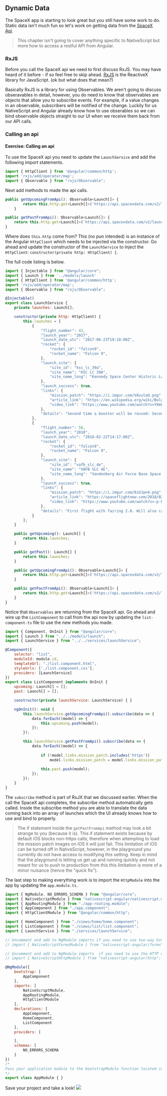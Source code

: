 ## Dynamic Data

The SpaceX app is starting to look great but you still have some work to do. Static data isn't much fun so let's work on getting data from the [SpaceX Api](https://github.com/r-spacex/SpaceX-API).

> This chapter isn't going to cover anything specific to NativeScript but more how to access a restful API from Angular.

### RxJS

Before you call the SpaceX api we need to first discuss RxJS. You may have heard of it before - if so feel free to skip ahead. [RxJS](http://reactivex.io/rxjs/) is the ReactiveX library for JavaScript. (ok but what does that mean?)

Basically RxJS is a library for using Observables. We aren't going to discuss obseravables in detail, however, you do need to know that observables are objects that allow you to subscribe events. For example, if a value changes in an observable, subscribers will be notified of the change. Luckily for us NativeScript and Angular already know how to use obserables so we can bind observable objects straight to our UI when we receive them back from our API calls.

### Calling an api

<h4 class="exercise-start">
    <b>Exercise</b>: Calling an api
</h4>

To use the SpaceX api you need to update the `LaunchService` and add the following import statements.

```javascript
import { HttpClient } from '@angular/common/http';
import 'rxjs/add/operator/map';
import { Observable } from "rxjs/Observable";
```

Next add methods to made the api calls.

```javascript
public getUpcomingFromApi(): Observable<Launch[]> {
        return this.http.get<Launch[]>('https://api.spacexdata.com/v2/launches/upcoming'); // upcoming launches
    }

public getPastFromApi(): Observable<Launch[]> {
    return this.http.get<Launch[]>('https://api.spacexdata.com/v2/launches?launch_year=2017'); // past launches
}
```

Where does `this.http` come from? This (no pun intended) is an instance of the Angular `HttpClient` which needs to be injected via the constructor. Go ahead and update the constructor of the `LaunchService` to inject the `HttpClient`: `constructor(private http: HttpClient) {`.

The full code listing is below.

```javascript
import { Injectable } from "@angular/core";
import { Launch } from '../models/launch'
import { HttpClient } from '@angular/common/http';
import 'rxjs/add/operator/map';
import { Observable } from "rxjs/Observable";

@Injectable()
export class LaunchService {
    private launches: Launch[];

    constructor(private http: HttpClient) {
        this.launches = [
            {
                "flight_number": 42,
                "launch_year": "2017",
                "launch_date_utc": "2017-06-23T19:10:00Z",
                "rocket": {
                    "rocket_id": "falcon9",
                    "rocket_name": "Falcon 9",
                },
                "launch_site": {
                    "site_id": "ksc_lc_39a",
                    "site_name": "KSC LC 39A",
                    "site_name_long": "Kennedy Space Center Historic Launch Complex 39A"
                },
                "launch_success": true,
                "links": {
                    "mission_patch": "https://i.imgur.com/VAvulaO.png",
                    "article_link": "https://en.wikipedia.org/wiki/BulgariaSat-1",
                    "video_link": "https://www.youtube.com/watch?v=Y8mLi-rRTh8"
                },
                "details": "Second time a booster will be reused: Second flight of B1029 after the Iridium mission of January 2017. The satellite will be the first commercial Bulgarian-owned communications satellite and it will provide television broadcasts and other communications services over southeast Europe."
            },
            {
                "flight_number": 56,
                "launch_year": "2018",
                "launch_date_utc": "2018-02-22T14:17:00Z",
                "rocket": {
                    "rocket_id": "falcon9",
                    "rocket_name": "Falcon 9",
                },
                "launch_site": {
                    "site_id": "vafb_slc_4e",
                    "site_name": "VAFB SLC 4E",
                    "site_name_long": "Vandenberg Air Force Base Space Launch Complex 4E"
                },
                "launch_success": true,
                "links": {
                    "mission_patch": "https://i.imgur.com/6iUJpn4.png",
                    "article_link": "https://spaceflightnow.com/2018/02/22/recycled-spacex-rocket-boosts-paz-radar-satellite-first-starlink-testbeds-into-orbit/",
                    "video_link": "https://www.youtube.com/watch?v=-p-PToD2URA"
                },
                "details": "First flight with fairing 2.0. Will also carry two SpaceX test satellites for the upcoming Starlink constellation."
            }
        ];
    }

    public getUpcoming(): Launch[] {
        return this.launches;
    }

    public getPast(): Launch[] {
        return this.launches;
    }

    public getUpcomingFromApi(): Observable<Launch[]> {
        return this.http.get<Launch[]>('https://api.spacexdata.com/v2/launches/upcoming'); // upcoming launches
    }

    public getPastFromApi(): Observable<Launch[]> {
        return this.http.get<Launch[]>('https://api.spacexdata.com/v2/launches?launch_year=2017'); // past launches
    }
}
```

Notice that `Observables` are returning from the SpaceX api. Go ahead and wire up the `ListComponent` to call from the api now by updating the `list-component-ts` file to use the new methods you made.

```javascript
import { Component, OnInit } from "@angular/core";
import { Launch } from "../../models/launch";
import { LaunchService } from "../../services/launchService";

@Component({
    selector: "list",
    moduleId: module.id,
    templateUrl: "./list.component.html",
    styleUrls: ['./list.component.css'],
    providers: [LaunchService]
})
export class ListComponent implements OnInit {
    upcoming: Launch[] = [];
    past: Launch[] = [];

    constructor(private launchService: LaunchService) { }

    ngOnInit(): void {
        this.launchService.getUpcomingFromApi().subscribe(data => {
            data.forEach((model) => {
                this.upcoming.push(model);
            });
        });

        this.launchService.getPastFromApi().subscribe(data => {
            data.forEach((model) => {   
                
                if (!model.links.mission_patch.includes('https'))
                    model.links.mission_patch = model.links.mission_patch.replace('http', 'https'); // quick fix
                
                this.past.push(model);
            });
        });
    }
}
```

The `subscribe` method is part of RxJX that we discussed earlier. When the call the SpaceX api completes, the subscribe method automatically gets called. Inside the subscribe method you are able to translate the data coming back into an array of launches which the UI already knows how to use and bind to properly.

> The if statement inside the `getPastFromApi` method may look a bit strange to you (because it is). This if statement exists because by default iOS blocks non-https calls; therefore when attempting to load the mission patch images on iOS it will just fail. This limitation of iOS can be turned off in NativeScript, however, in the playground you currently do not have access to modifying this setting. Keep in mind that the playground is letting us get up and running quickly and not meant for us to push to production from this this limitation is more of a minor nuisance (hence the "quick fix").

The last step to making everything work is to import the `HttpModule` into the app by updating the `app.module.ts`.

```javascript
import { NgModule, NO_ERRORS_SCHEMA } from "@angular/core";
import { NativeScriptModule } from "nativescript-angular/nativescript.module";
import { AppRoutingModule } from "./app-routing.module";
import { AppComponent } from "./app.component";
import { HttpClientModule } from "@angular/common/http";

import { HomeComponent } from "./views/home/home.component";
import { ListComponent } from "./views/list/list.component";
import { LaunchService } from "./services/launchService";

// Uncomment and add to NgModule imports if you need to use two-way binding
// import { NativeScriptFormsModule } from "nativescript-angular/forms";

// Uncomment and add to NgModule imports  if you need to use the HTTP wrapper
// import { NativeScriptHttpModule } from "nativescript-angular/http";

@NgModule({
    bootstrap: [
        AppComponent
    ],
    imports: [
        NativeScriptModule,
        AppRoutingModule,
        HttpClientModule
    ],
    declarations: [
        AppComponent,
        HomeComponent,
        ListComponent
    ],
    providers: [

    ],
    schemas: [
        NO_ERRORS_SCHEMA
    ]
})
/*
Pass your application module to the bootstrapModule function located in main.ts to start your app
*/
export class AppModule { }

```

Save your project and take a look!
<img src="images/chapter5/chapter5-1.jpeg" class="img-small" />

<div class="exercise-end"></div>